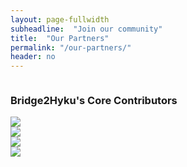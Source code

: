 ```yaml
---
layout: page-fullwidth
subheadline:  "Join our community"
title:  "Our Partners"
permalink: "/our-partners/"
header: no
---
```


<div class="row">
    <div class="small-12 columns">
        <h3>Bridge2Hyku's Core Contributors</h3>
    </div><!-- /.small-12.columns -->
</div>

<div class="row">
  <div class="large-4 columns">
      <img src="logo-uh.png">
  </div>
  <div class="large-4 columns">
      <img src="logo-uvic.png">
  </div>
  <div class="large-4 columns">
      <img src="logo-um.png">
  </div>
    <div class="row">
  <div class="large-4 columns">
      <img src="logo-iupui.png">
  </div>
    
  
